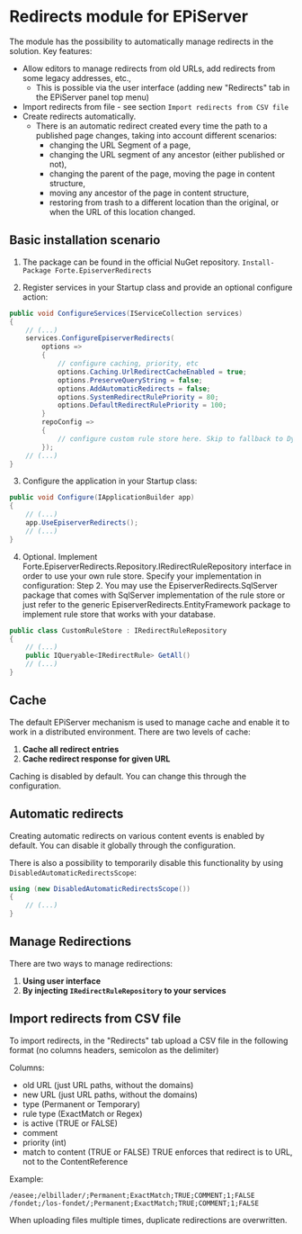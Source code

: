 # Redirects module for EPiServer

The module has the possibility to automatically manage redirects in the solution. Key features:
- Allow editors to manage redirects from old URLs, add redirects from some legacy addresses, etc.,
   - This is possible via the user interface (adding new "Redirects" tab in the EPiServer panel top menu)
- Import redirects from file - see section `Import redirects from CSV file`
- Create redirects automatically.
   - There is an automatic redirect created every time the path to a published page changes, taking into account different scenarios:
      - changing the URL Segment of a page,
      - changing the URL segment of any ancestor (either published or not),
      - changing the parent of the page, moving the page in content structure,
      - moving any ancestor of the page in content structure,
      - restoring from trash to a different location than the original, or when the URL of this location changed.



Basic installation scenario
------------
1. The package can be found in the official NuGet repository.
   ```Install-Package Forte.EpiserverRedirects```

2. Register services in your Startup class and provide an optional configure action:

```c#
public void ConfigureServices(IServiceCollection services)
{
    // (...)
    services.ConfigureEpiserverRedirects(
        options =>
        {
            // configure caching, priority, etc
            options.Caching.UrlRedirectCacheEnabled = true;
            options.PreserveQueryString = false;
            options.AddAutomaticRedirects = false;
            options.SystemRedirectRulePriority = 80;
            options.DefaultRedirectRulePriority = 100;
        }
        repoConfig =>
        {
            // configure custom rule store here. Skip to fallback to Dynamic Data Store.
        });
    // (...)
}
```

3. Configure the application in your Startup class:

```c#
public void Configure(IApplicationBuilder app)
{
    // (...)
    app.UseEpiserverRedirects();
    // (...)
}
```

4. Optional. Implement Forte.EpiserverRedirects.Repository.IRedirectRuleRepository interface in order to use your own rule store. Specify your implementation in configuration: Step 2.
You may use the EpiserverRedirects.SqlServer package that comes with SqlServer implementation of the rule store or just refer to the generic EpiserverRedirects.EntityFramework package to implement rule store that works with your database.

```c#
public class CustomRuleStore : IRedirectRuleRepository
{
    // (...)
    public IQueryable<IRedirectRule> GetAll()
    // (...)
}
```

Cache
-------------

The default EPiServer mechanism is used to manage cache and enable it to work in a distributed environment. There are two levels of cache:
1. **Cache all redirect entries**
2. **Cache redirect response for given URL**

Caching is disabled by default. You can change this through the configuration.

Automatic redirects
------------

Creating automatic redirects on various content events is enabled by default. You can disable it globally through the configuration.

There is also a possibility to temporarily disable this functionality by using `DisabledAutomaticRedirectsScope`:

```c#
using (new DisabledAutomaticRedirectsScope())
{
    // (...)
}
```

Manage Redirections
------------
There are two ways to manage redirections:
1. **Using user interface**
2. **By injecting ```IRedirectRuleRepository``` to your services**

Import redirects from CSV file
-------------

To import redirects, in the "Redirects" tab upload a CSV file in the following format (no columns headers, semicolon as the delimiter)

Columns:
- old URL (just URL paths, without the domains)
- new URL (just URL paths, without the domains)
- type (Permanent or Temporary)
- rule type (ExactMatch or Regex)
- is active (TRUE or FALSE)
- comment
- priority (int)
- match to content (TRUE or FALSE) TRUE enforces that redirect is to URL, not to the ContentReference

Example:
```
/easee;/elbillader/;Permanent;ExactMatch;TRUE;COMMENT;1;FALSE  
/fondet;/los-fondet/;Permanent;ExactMatch;TRUE;COMMENT;1;FALSE
```
When uploading files multiple times, duplicate redirections are overwritten.

